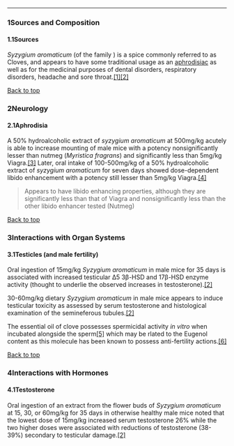 





---


### 1Sources and Composition

#### 1.1Sources


*Syzygium aromaticum* (of the family ) is a spice commonly referred to as Cloves, and appears to have some traditional usage as an [aphrodisiac](/supplements/aphrodisiac/) as well as for the medicinal purposes of dental disorders, respiratory disorders, headache and sore throat.[[1]](#ref1)[[2]](#ref2)


[Back to top](#c-sources-and-composition)
### 2Neurology

#### 2.1Aphrodisia


A 50% hydroalcoholic extract of *syzygium aromaticum* at 500mg/kg acutely is able to increase mounting of male mice with a potency nonsignificantly lesser than nutmeg (*Myristica fragrans*) and significantly less than 5mg/kg Viagra.[[3]](#ref3) Later, oral intake of 100-500mg/kg of a 50% hydroalcoholic extract of *syzygium aromaticum* for seven days showed dose-dependent libido enhancement with a potency still lesser than 5mg/kg Viagra.[[4]](#ref4)



> Appears to have libido enhancing properties, although they are significantly less than that of Viagra and nonsignificantly less than the other libido enhancer tested (Nutmeg)


[Back to top](#c-neurology)
### 3Interactions with Organ Systems

#### 3.1Testicles (and male fertility)


Oral ingestion of 15mg/kg *Syzygium aromaticum* in male mice for 35 days is associated with increased testicular Δ5 3β-HSD and 17β-HSD enzyme activity (thought to underlie the observed increases in testosterone).[[2]](#ref2)


30-60mg/kg dietary *Syzygium aromaticum* in male mice appears to induce testicular toxicity as assessed by serum testosterone and histological examination of the semineferous tubules.[[2]](#ref2)


The essential oil of clove possesses spermicidal activity *in vitro* when incubated alongside the sperm[[5]](#ref5) which may be rlated to the Eugenol content as this molecule has been known to possess anti-fertility actions.[[6]](#ref6)


[Back to top](#c-interactions-with-organ-systems)
### 4Interactions with Hormones

#### 4.1Testosterone


Oral ingestion of an extract from the flower buds of *Syzygium aromaticum* at 15, 30, or 60mg/kg for 35 days in otherwise healthy male mice noted that the lowest dose of 15mg/kg increased serum testosterone 26% while the two higher doses were associated with reductions of testosterone (38-39%) secondary to testicular damage.[[2]](#ref2)

 


